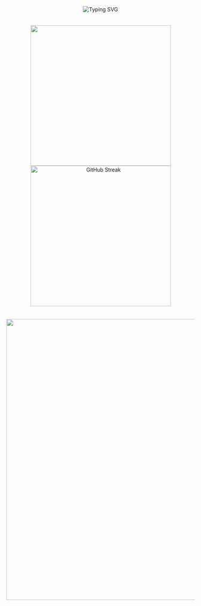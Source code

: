 <body>
    <div align="center">
        <img src="https://readme-typing-svg.demolab.com?font=consolas&weight=600&size=28&duration=4000&pause=1000&color=F8D86A&background=E2E1E400&center=true&vCenter=true&width=600&height=48&lines=Hi!+Welcome+to+my+Github φ(゜▽゜*)♪" alt="Typing SVG" />
    </div>
    <br></br>
    <div align="center">
        <span>
            <img align="center" width="375" src="https://github-readme-stats.vercel.app/api?username=Capybaring&theme=transparent&include_all_commits=true&show_icons=true&hide_border=true"/>
        </span>
        <span> 
            <img align="center" width="375" src="https://streak-stats.demolab.com?user=Capybaring&theme=microsoft&hide_border=true&border_radius=1" alt="GitHub Streak" />
        </span>
    </div>
    <br></br>
    <div align="center">
        <img width="750" src="https://github-readme-activity-graph.vercel.app/graph?username=Capybaring&theme=github-compact&hide_border=true&area=true" />
    </div>
</body>
